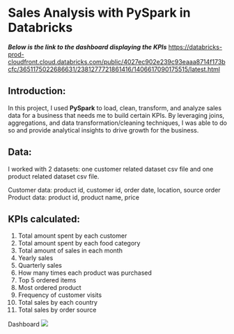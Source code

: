 # Sales Analysis with PySpark in Databricks

***Below is the link to the dashboard displaying the KPIs***
<https://databricks-prod-cloudfront.cloud.databricks.com/public/4027ec902e239c93eaaa8714f173bcfc/3651175022686631/2381277721861416/1406617090175515/latest.html>

## Introduction:

In this project, I used **PySpark** to load, clean, transform, and analyze sales data for a business that needs me to build certain KPIs. By leveraging joins, aggregations, and data transformation/cleaning techniques, I was able to do so and provide analytical insights to drive growth for the business.

## Data:

I worked with 2 datasets: one customer related dataset csv file and one product related dataset csv file.

Customer data: product id, customer id, order date, location, source order
Product data: product id, product name, price

## KPIs calculated:
1. Total amount spent by each customer
2. Total amount spent by each food category
3. Total amount of sales in each month
4. Yearly sales
5. Quarterly sales
6. How many times each product was purchased
7. Top 5 ordered items
8. Most ordered product
9. Frequency of customer visits
10. Total sales by each country
11. Total sales by order source

Dashboard
![](https://lh7-us.googleusercontent.com/W_dAs2msWc8af2uiRji6pI4OFk5n3O-PTeogS5hfZ8xckZWA_BBfAnNJScQ_dKxKvetxoCgFi5qF1z_yinBSo1JXhA46Dd47oIWBWg436PeLeeFGdCetumtuB8Q3W1nEEOQ4wsI6hLgKMdplVlIaDAg)
